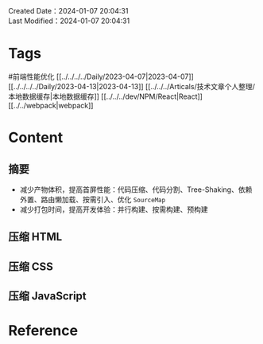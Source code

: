 Created Date：2024-01-07 20:04:31  
Last Modified：2024-01-07 20:04:31

# Tags

#前端性能优化 [[../../../../Daily/2023-04-07|2023-04-07]] [[../../../../Daily/2023-04-13|2023-04-13]] [[../../../Articals/技术文章个人整理/本地数据缓存|本地数据缓存]] [[../../../dev/NPM/React|React]] [[../../webpack|webpack]]

# Content

## 摘要

- 减少产物体积，提高首屏性能：代码压缩、代码分割、Tree-Shaking、依赖外置、路由懒加载、按需引入、优化 `SourceMap`
- 减少打包时间，提高开发体验：并行构建、按需构建、预构建

## 压缩 HTML

## 压缩 CSS

## 压缩 JavaScript

# Reference
